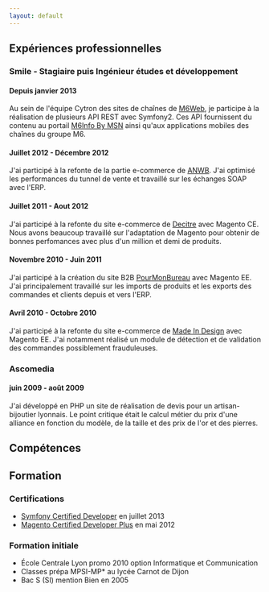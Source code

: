 ```yaml
---
layout: default
---
```


## Expériences professionnelles

### Smile - Stagiaire puis Ingénieur études et développement

#### Depuis janvier 2013
Au sein de l'équipe Cytron des sites de chaînes de [M6Web](http://tech.m6web.fr), je participe à la réalisation de plusieurs API REST avec Symfony2.
Ces API fournissent du contenu au portail [M6Info By MSN](http://news.fr.msn.com/m6-actualite/) ainsi qu'aux applications mobiles des chaînes du groupe M6.

#### Juillet 2012 - Décembre 2012
J'ai participé à la refonte de la partie e-commerce de [ANWB](http://www.anwb.nl/webwinkel).
J'ai optimisé les performances du tunnel de vente et travaillé sur les échanges SOAP avec l'ERP.

#### Juillet 2011 - Aout 2012
J'ai participé à la refonte du site e-commerce de [Decitre](http://www.decitre.fr) avec Magento CE.
Nous avons beaucoup travaillé sur l'adaptation de Magento pour obtenir de bonnes perfomances avec plus d'un million et demi de produits.

#### Novembre 2010 - Juin 2011
J'ai participé à la création du site B2B [PourMonBureau](http://www.pourmonbureau.com) avec Magento EE.
J'ai principalement travaillé sur les imports de produits et les exports des commandes et clients depuis et vers l'ERP.

#### Avril 2010 - Octobre 2010
J'ai participé à la refonte du site e-commerce de [Made In Design](http://www.madeindesign.com) avec Magento EE.
J'ai notamment réalisé un module de détection et de validation des commandes possiblement frauduleuses.

### Ascomedia
#### juin 2009 - août 2009
J'ai développé en PHP un site de réalisation de devis pour un artisan-bijoutier lyonnais.
Le point critique était le calcul métier du prix d'une alliance en fonction du modèle, de la taille et des prix de l'or et des pierres.

## Compétences



## Formation

### Certifications

* [Symfony Certified Developer](https://connect.sensiolabs.com/profile/adriensamson) en juillet 2013
* [Magento Certified Developer Plus](http://www.magentocommerce.com/certification/directory/dev/242613/) en mai 2012

### Formation initiale

* École Centrale Lyon promo 2010 option Informatique et Communication
* Classes prépa MPSI-MP* au lycée Carnot de Dijon
* Bac S (SI) mention Bien en 2005
